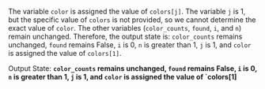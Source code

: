 The variable `color` is assigned the value of `colors[j]`. The variable `j` is 1, but the specific value of `colors` is not provided, so we cannot determine the exact value of `color`. The other variables (`color_counts`, `found`, `i`, and `n`) remain unchanged. Therefore, the output state is: `color_counts` remains unchanged, `found` remains False, `i` is 0, `n` is greater than 1, `j` is 1, and `color` is assigned the value of `colors[1]`.

Output State: **`color_counts` remains unchanged, `found` remains False, `i` is 0, `n` is greater than 1, `j` is 1, and `color` is assigned the value of `colors[1]**